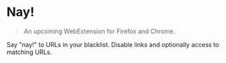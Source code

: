 # Nay!

> An upcoming WebExtension for Firefox and Chrome.

Say "nay!" to URLs in your blacklist. Disable links and optionally access to matching URLs.
